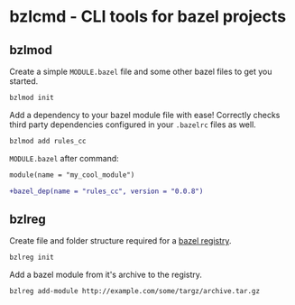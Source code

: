 # bzlcmd - CLI tools for bazel projects

## bzlmod

Create a simple `MODULE.bazel` file and some other bazel files to get you started.

```sh
bzlmod init
```

Add a dependency to your bazel module file with ease! Correctly checks third party dependencies configured in your `.bazelrc` files as well.

```sh
bzlmod add rules_cc
```

`MODULE.bazel` after command:

```diff
module(name = "my_cool_module")

+bazel_dep(name = "rules_cc", version = "0.0.8")
```

## bzlreg

Create file and folder structure required for a [bazel registry](https://bazel.build/external/registry).

```sh
bzlreg init
```

Add a bazel module from it's archive to the registry.

```
bzlreg add-module http://example.com/some/targz/archive.tar.gz
```

